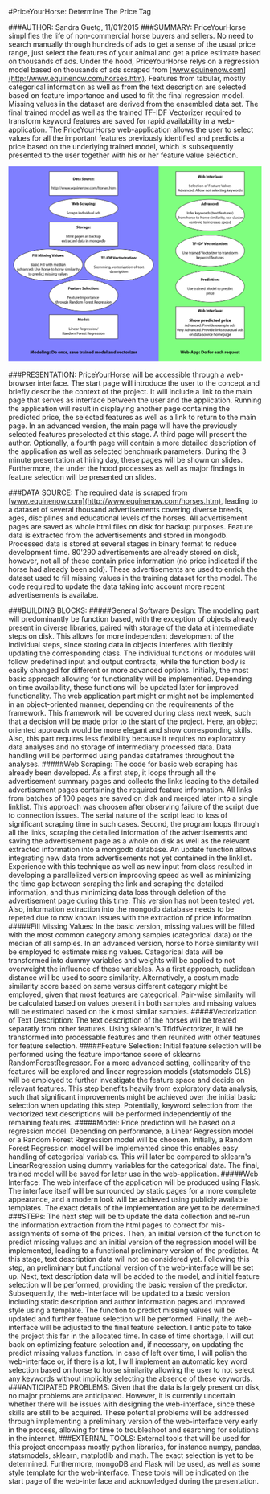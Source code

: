 #PriceYourHorse: Determine The Price Tag

###AUTHOR:
Sandra Guetg, 11/01/2015
###SUMMARY:
PriceYourHorse simplifies the life of non-commercial horse buyers and sellers. No need to search manually through hundreds of ads to get a sense of the usual price range, just select the features of your animal and get a price estimate based on thousands of ads.
Under the hood, PriceYourHorse relys on a regression model based on thousands of ads scraped from [www.equinenow.com](http://www.equinenow.com/horses.htm). Features from tabular, mostly categorical information as well as from the text description are selected based on feature importance and used to fit the final regression model. Missing values in the dataset are derived from the ensembled data set. The final trained model as well as the trained TF-IDF Vectorizer required to transform keyword features are saved for rapid availability in a web-application. The PriceYourHorse web-application allows the user to select values for all the important features previously identified and predicts a price based on the underlying trained model, which is subsequently presented to the user together with his or her feature value selection.

![Project Overview with Individual Steps](PriceYourHorse_Overview.png)

###PRESENTATION:
PriceYourHorse will be accessible through a web-browser interface. The start page will introduce the user to the concept and briefly describe the context of the project. It will include a link to the main page that serves as interface between the user and the application. Running the application will result in displaying another page containing the predicted price, the selected features as well as a link to return to the main page. In an advanced version, the main page will have the previously selected features preselected at this stage. A third page will present the author. Optionally, a fourth page will contain a more detailed description of the application as well as selected benchmark parameters.
During the 3 minute presentation at hiring day, these pages will be shown on slides. Furthermore, the under the hood processes as well as major findings in feature selection will be presented on slides.

###DATA SOURCE:
The required data is scraped from [www.equinenow.com](http://www.equinenow.com/horses.htm), leading to a dataset of several thousand advertisements covering diverse breeds, ages, disciplines and educational levels of the horses. All advertisement pages are saved as whole html files on disk for backup purposes. Feature data is extracted from the advertisements and stored in mongodb. Processed data is stored at several stages in binary format to reduce development time.
80'290 advertisements are already stored on disk, however, not all of these contain price information (no price indicated if the horse had already been sold). These advertisements are used to enrich the dataset used to fill missing values in the training dataset for the model. The code required to update the data taking into account more recent advertisements is availabe.

###BUILDING BLOCKS:
#####General Software Design:
The modeling part will predominantly be function based, with the exception of objects already present in diverse libraries, paired with storage of the data at intermediate steps on disk. This allows for more independent development of the individual steps, since storing data in objects interferes with flexibly updating the corresponding class. The individual functions or modules will follow predefined input and output contracts, while the function body is easily changed for different or more advanced options. Initially, the most basic approach allowing for functionality will be implemented. Depending on time availability, these functions will be updated later for improved functionality.
The web application part might or might not be implemented in an object-oriented manner, depending on the requirements of the framework. This framework will be covered during class next week, such that a decision will be made prior to the start of the project. Here, an object oriented approach would be more elegant and show corresponding skills. Also, this part requires less flexibility because it requires no exploratory data analyses and no storage of intermediary processed data.
Data handling will be performed using pandas dataframes throughout the analyses. 
#####Web Scraping:
The code for basic web scraping has already been developed. As a first step, it loops through all the advertisement summary pages and collects the links leading to the detailed advertisement pages containing the required feature information. All links from batches of 100 pages are saved on disk and merged later into a single linklist. This approach was choosen after observing failure of the script due to connection issues. The serial nature of the script lead to loss of significant scraping time in such cases. Second, the program loops through all the links, scraping the detailed information of the advertisements and saving the advertisement page as a whole on disk as well as the relevant extracted information into a mongodb database. An update function allows integrating new data from advertisements not yet contained in the linklist.
Experience with this technique as well as new input from class resulted in developing a parallelized version improoving speed as well as minimizing the time gap between scraping the link and scraping the detailed information, and thus minimizing data loss through deletion of the advertisement page during this time. This version has not been tested yet.
Also, information extraction into the mongodb database needs to be repeted due to now known issues with the extraction of price information.
#####Fill Missing Values:
In the basic version, missing values will be filled with the most common category among samples (categorical data) or the median of all samples. In an advanced version, horse to horse similarity will be employed to estimate missing values. Categorical data will be transformed into dummy variables and weights will be applied to not overweight the influence of these variables. As a first approach, euclidean distance will be used to score similarity. Alternatively, a costum made similarity score based on same versus different category might be employed, given that most features are categorical. Pair-wise similarity will be calculated based on values present in both samples and missing values will be estimated based on the k most similar samples.
#####Vectorization of Text Description:
The text description of the horses will be treated separatly from other features. Using sklearn's TfidfVectorizer, it will be transformed into processable features and then reunited with other features for feature selection.
#####Feature Selection:
Initial feature selection will be performed using the feature importance score of sklearns RandomForestRegressor. For a more advanced setting, collinearity of the features will be explored and linear regression models (statsmodels OLS) will be employed to further investigate the feature space and decide on relevant features. This step benefits heavily from exploratory data analysis, such that significant improvements might be achieved over the initial basic selection when updating this step. Potentially, keyword selection from the vectorized text descriptions will be performed independently of the remaining features.
#####Model:
Price prediction will be based on a regression model. Depending on performance, a Linear Regression model or a Random Forest Regression model will be choosen. Initially, a Random Forest Regression model will be implemented since this enables easy handling of categorical variables. This will later be compared to sklearn's LinearRegression using dummy variables for the categorical data. The final, trained model will be saved for later use in the web-application.
#####Web Interface:
The web interface of the application will be produced using Flask. The interface itself will be surrounded by static pages for a more complete appearance, and a modern look will be achieved using publicly available templates. The exact details of the implementation are yet to be determined.
###STEPs:
The next step will be to update the data collection and re-run the information extraction from the html pages to correct for mis-assignments of some of the prices. Then, an initial version of the function to predict missing values and an initial version of the regression model will be implemented, leading to a functional preliminary version of the predictor. At this stage, text description data will not be considered yet. Following this step, an preliminary but functional version of the web-interface will be set up. Next, text description data will be added to the model, and initial feature selection will be performed, providing the basic version of the predictor. Subsequently, the web-interface will be updated to a basic version including static description and author information pages and improved style using  a template. The function to predict missing values will be updated and further feature selection will be performed. Finally, the web-interface will be adjusted to the final feature selection. I anticipate to take the project this far in the allocated time. In case of time shortage, I will cut back on optimizing feature selection and, if necessary, on updating the predict missing values function. In case of left over time, I will polish the web-interface or, if there is a lot, I will implement an automatic key word selection based on horse to horse similarity allowing the user to not select any keywords without implicitly selecting the absence of these keywords.
###ANTICIPATED PROBLEMS:
Given that the data is largely present on disk, no major problems are anticipated. However, it is currently uncertain whether there will be issues with designing the web-interface, since these skills are still to be acquired. These potential problems will be addressed through implementing a preliminary version of the web-interface very early in the process, allowing for time to troubleshoot and searching for solutions in the internet.
###EXTERNAL TOOLS:
External tools that will be used for this project encompass mostly python libraries, for instance numpy, pandas, statsmodels, sklearn, matplotlib and math. The exact selection is yet to be determined. Furthermore, mongoDB and Flask will be used, as well as some style template for the web-interface. These tools will be indicated on the start page of the web-interface and acknowledged during the presentation.